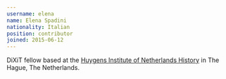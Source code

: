 ```yaml
---
username: elena
name: Elena Spadini
nationality: Italian
position: contributor
joined: 2015-06-12
---
```

DiXiT fellow based at the [Huygens Institute of Netherlands History](https://www.huygens.knaw.nl/?lang=en) in The Hague, The Netherlands.
